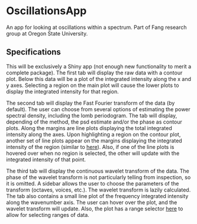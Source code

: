 # OscillationsApp

An app for looking at oscillations within a spectrum. Part of Fang research 
group at Oregon State University.

## Specifications
This will be exclusively a Shiny app (not enough new functionality to merit a
complete package).
The first tab will display the raw data with a contour plot. Below this data
will be a plot of the integrated intensity along the x and y axes. Selecting
a region on the main plot will cause the lower plots to display the integrated
intensity for that region.

The second tab will display the Fast Fourier transform of the data (by default).
The user can choose from several options of estimating the power spectral 
density, including the lomb periodogram. The tab will display, depending of the
method, the psd estimate and/or the phase as contour plots. Along the margins 
are line plots displaying the total integrated intensity along the axes. Upon
highlighting a region on the contour plot, another set of line plots appear on 
the margins displaying the integrated intensity of the region (similar to 
[here](https://plot.ly/r/shinyapp-linked-brush/)). Also, if one of the line 
plots is hovered over when no region is selected, the other will update with the
integrated intensity of that point.

The third tab will display the continuous wavelet transform of the data. The 
phase of the wavelet transform is not particularly telling from inspection, so
it is omitted. A sidebar allows the user to choose the parameters of the 
transform (octaves, voices, etc.). The wavelet transform is lazily calculated.
The tab also contains a small line plot of the frequency integrated intensity
along the wavenumber axis. The user can hover over the plot, and the wavelet
transform will update. Also, the plot has a range selector 
[here](https://plot.ly/r/range-slider/) to allow for selecting ranges of data.
